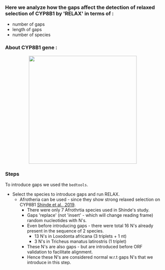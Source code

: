 ### Here we analyze how the gaps affect the detection of relaxed selection of CYP8B1 by 'RELAX' in terms of :
- number of gaps
- length of gaps 
- number of species

### About CYP8B1 gene :

<p align="center">
  <img src="https://taz02g.dm.files.1drv.com/y4mu1DshNT16gYNWFpWnG5Yc7k7xE0tPAv-pyMjrl0ogXbJxMX-5Fd3zfAIRcLtXabY1p1gT31qAm4Jm2Zu-bp6rTgAMAY4Gk3zThXyy4Vt7iKKgupjdf3ZjwNqoIzh_xOwxFpIR_wc9kfPZjPQmT-fGu_OxC7UITmLAaHGRHV5TbNd7umfu_xDAJTBXoiGNzgLAZ_vC_wKSySlhVxkBHShCQ?width=359&height=381&cropmode=none" width="350" 
  <img src="https://hki6ig.dm.files.1drv.com/y4mh8e8-Q0lnc4OlpVCjNPNqOkF-KIIdGO6smfwMhjM4eecVzfA97gUcWmfKCvY3y5tQePZm8VzTaiq4x3KvO_CQ9AyZFhlczD1mfJgVDgea4zAgcVI1dr2lxck6UsovPheBW8I7HSLImYkVCAktBdawuaJ0RNO76eTKZxNIJ3Ea0a_vyZ9ZrGvg2dmcVlHjb-KkPeGCt3tItAUh4JqQA_Dkw?width=397&height=442&cropmode=none" width="350" >
</p> 

### Steps

To introduce gaps we used the `bedtools`.

- Select the species to introduce gaps and run RELAX.
  - Afrotheria can be used - since they show strong relaxed selection on CYP8B1 [Shinde et al., 2019](https://link.springer.com/article/10.1007/s00239-019-09903-6?fbclid=IwAR2UL_uHcWkEfqa1GyJsq95N_t_Lcaq7TOn1UpFVNj-2ikDJnUEbHi0ZBCQ#Sec2). 
    - There were only 7 Afrothrtia species used in Shinde's study.
    - Gaps 'replace' (not 'insert' - which will change reading frame) random nucleotides with N's.
    - Even before introducing gaps - there were total 16 N's already present in the sequence of 2 species.
      - 13 N's in Loxodonta africana (3 triplets + 1 nt)
      - 3 N's in Tricheus manatus latirostris (1 triplet)
    - These N's are also gaps - but are introduced before ORF validation to facilitate alignment.
    - Hence these N's are considered normal w.r.t gaps N's that we introduce in this step.
